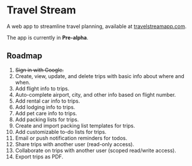 # Travel Stream

A web app to streamline travel planning, available at [travelstreamapp.com](https://travelstreamapp.com).

The app is currently in **Pre-alpha**.

## Roadmap

1. ~~Sign in with Google.~~
2. Create, view, update, and delete trips with basic info about where and when.
3. Add flight info to trips.
4. Auto-complete airport, city, and other info based on flight number.
5. Add rental car info to trips.
6. Add lodging info to trips.
7. Add pet care info to trips.
8. Add packing lists for trips.
9. Create and import packing list templates for trips.
10. Add customizable to-do lists for trips.
11. Email or push notification reminders for todos.
12. Share trips with another user (read-only access).
13. Collaborate on trips with another user (scoped read/write access).
14. Export trips as PDF.
